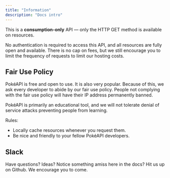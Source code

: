 ```yaml
---
title: "Information"
description: "Docs intro"
---
```


This is a **consumption-only** API — only the HTTP GET method is available on resources.

No authentication is required to access this API, and all resources are fully open and available. There is no cap on fees, but we still encourage you to limit the frequency of requests to limit our hosting costs.

## Fair Use Policy
PokéAPI is free and open to use. It is also very popular. Because of this, we ask every developer to abide by our fair use policy. People not complying with the fair use policy will have their IP address permanently banned.

PokéAPI is primarily an educational tool, and we will not tolerate denial of service attacks preventing people from learning.

Rules:

- Locally cache resources whenever you request them.
- Be nice and friendly to your fellow PokéAPI developers.


## Slack
Have questions? Ideas? Notice something amiss here in the docs? Hit us up on Github. We encourage you to come.



